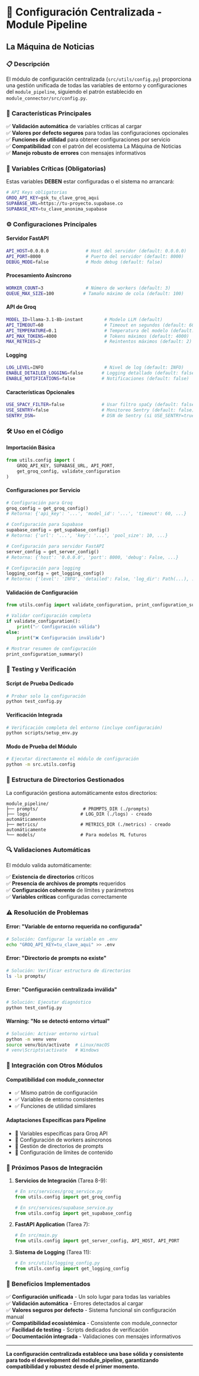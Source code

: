 # 🔧 Configuración Centralizada - Module Pipeline
## La Máquina de Noticias

### 📋 **Descripción**

El módulo de configuración centralizada (`src/utils/config.py`) proporciona una gestión unificada de todas las variables de entorno y configuraciones del `module_pipeline`, siguiendo el patrón establecido en `module_connector/src/config.py`.

### 🎯 **Características Principales**

✅ **Validación automática** de variables críticas al cargar  
✅ **Valores por defecto seguros** para todas las configuraciones opcionales  
✅ **Funciones de utilidad** para obtener configuraciones por servicio  
✅ **Compatibilidad** con el patrón del ecosistema La Máquina de Noticias  
✅ **Manejo robusto de errores** con mensajes informativos  

### 🔑 **Variables Críticas (Obligatorias)**

Estas variables **DEBEN** estar configuradas o el sistema no arrancará:

```bash
# API Keys obligatorias
GROQ_API_KEY=gsk_tu_clave_groq_aqui
SUPABASE_URL=https://tu-proyecto.supabase.co
SUPABASE_KEY=tu_clave_anonima_supabase
```

### ⚙️ **Configuraciones Principales**

#### **Servidor FastAPI**
```bash
API_HOST=0.0.0.0              # Host del servidor (default: 0.0.0.0)
API_PORT=8000                 # Puerto del servidor (default: 8000)
DEBUG_MODE=false              # Modo debug (default: false)
```

#### **Procesamiento Asíncrono**
```bash
WORKER_COUNT=3                # Número de workers (default: 3)
QUEUE_MAX_SIZE=100           # Tamaño máximo de cola (default: 100)
```

#### **API de Groq**
```bash
MODEL_ID=llama-3.1-8b-instant        # Modelo LLM (default)
API_TIMEOUT=60                       # Timeout en segundos (default: 60)
API_TEMPERATURE=0.1                  # Temperatura del modelo (default: 0.1)
API_MAX_TOKENS=4000                  # Tokens máximos (default: 4000)
MAX_RETRIES=2                        # Reintentos máximos (default: 2)
```

#### **Logging**
```bash
LOG_LEVEL=INFO                       # Nivel de log (default: INFO)
ENABLE_DETAILED_LOGGING=false       # Logging detallado (default: false)
ENABLE_NOTIFICATIONS=false          # Notificaciones (default: false)
```

#### **Características Opcionales**
```bash
USE_SPACY_FILTER=false              # Usar filtro spaCy (default: false)
USE_SENTRY=false                    # Monitoreo Sentry (default: false)
SENTRY_DSN=                         # DSN de Sentry (si USE_SENTRY=true)
```

### 🛠️ **Uso en el Código**

#### **Importación Básica**
```python
from utils.config import (
    GROQ_API_KEY, SUPABASE_URL, API_PORT,
    get_groq_config, validate_configuration
)
```

#### **Configuraciones por Servicio**
```python
# Configuración para Groq
groq_config = get_groq_config()
# Retorna: {'api_key': '...', 'model_id': '...', 'timeout': 60, ...}

# Configuración para Supabase  
supabase_config = get_supabase_config()
# Retorna: {'url': '...', 'key': '...', 'pool_size': 10, ...}

# Configuración para servidor FastAPI
server_config = get_server_config()
# Retorna: {'host': '0.0.0.0', 'port': 8000, 'debug': False, ...}

# Configuración para logging
logging_config = get_logging_config()
# Retorna: {'level': 'INFO', 'detailed': False, 'log_dir': Path(...), ...}
```

#### **Validación de Configuración**
```python
from utils.config import validate_configuration, print_configuration_summary

# Validar configuración completa
if validate_configuration():
    print("✅ Configuración válida")
else:
    print("❌ Configuración inválida")

# Mostrar resumen de configuración
print_configuration_summary()
```

### 🧪 **Testing y Verificación**

#### **Script de Prueba Dedicado**
```bash
# Probar solo la configuración
python test_config.py
```

#### **Verificación Integrada**
```bash
# Verificación completa del entorno (incluye configuración)
python scripts/setup_env.py
```

#### **Modo de Prueba del Módulo**
```bash
# Ejecutar directamente el módulo de configuración
python -m src.utils.config
```

### 📁 **Estructura de Directorios Gestionados**

La configuración gestiona automáticamente estos directorios:

```
module_pipeline/
├── prompts/                 # PROMPTS_DIR (./prompts)
├── logs/                   # LOG_DIR (./logs) - creado automáticamente
├── metrics/                # METRICS_DIR (./metrics) - creado automáticamente  
└── models/                 # Para modelos ML futuros
```

### 🔍 **Validaciones Automáticas**

El módulo valida automáticamente:

✅ **Existencia de directorios** críticos  
✅ **Presencia de archivos de prompts** requeridos  
✅ **Configuración coherente** de límites y parámetros  
✅ **Variables críticas** configuradas correctamente  

### ⚠️ **Resolución de Problemas**

#### **Error: "Variable de entorno requerida no configurada"**
```bash
# Solución: Configurar la variable en .env
echo "GROQ_API_KEY=tu_clave_aqui" >> .env
```

#### **Error: "Directorio de prompts no existe"**
```bash
# Solución: Verificar estructura de directorios
ls -la prompts/
```

#### **Error: "Configuración centralizada inválida"**
```bash
# Solución: Ejecutar diagnóstico
python test_config.py
```

#### **Warning: "No se detectó entorno virtual"**
```bash
# Solución: Activar entorno virtual
python -m venv venv
source venv/bin/activate  # Linux/macOS
# venv\Scripts\activate   # Windows
```

### 🔗 **Integración con Otros Módulos**

#### **Compatibilidad con module_connector**
- ✅ Mismo patrón de configuración  
- ✅ Variables de entorno consistentes  
- ✅ Funciones de utilidad similares  

#### **Adaptaciones Específicas para Pipeline**
- 🔧 Variables específicas para Groq API  
- 🔧 Configuración de workers asíncronos  
- 🔧 Gestión de directorios de prompts  
- 🔧 Configuración de límites de contenido  

### 📝 **Próximos Pasos de Integración**

1. **Servicios de Integración** (Tarea 8-9):
   ```python
   # En src/services/groq_service.py
   from utils.config import get_groq_config
   
   # En src/services/supabase_service.py  
   from utils.config import get_supabase_config
   ```

2. **FastAPI Application** (Tarea 7):
   ```python
   # En src/main.py
   from utils.config import get_server_config, API_HOST, API_PORT
   ```

3. **Sistema de Logging** (Tarea 11):
   ```python
   # En src/utils/logging_config.py
   from utils.config import get_logging_config
   ```

### 🎯 **Beneficios Implementados**

✅ **Configuración unificada** - Un solo lugar para todas las variables  
✅ **Validación automática** - Errores detectados al cargar  
✅ **Valores seguros por defecto** - Sistema funcional sin configuración manual  
✅ **Compatibilidad ecosistémica** - Consistente con module_connector  
✅ **Facilidad de testing** - Scripts dedicados de verificación  
✅ **Documentación integrada** - Validaciones con mensajes informativos  

---

**La configuración centralizada establece una base sólida y consistente para todo el development del module_pipeline, garantizando compatibilidad y robustez desde el primer momento.**
